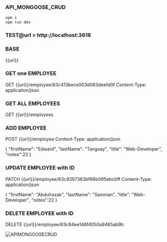 ### API_MONGOOSE_CRUD

```
npm i 
npm run dev
```

### TEST@url = http://localhost:3618

### BASE
{{url}}


### GET one EMPLOYEE
GET {{url}}/employee/63c413bece003d083deefd0f
Content-Type: application/json

### GET ALL EMPLOYEES
GET {{url}}/employees

### ADD EMPLOYEE  
POST {{url}}/employee
Content-Type: application/json

 {
    "firstName": "Edward",
    "lastName": "Tanguay",
    "title": "Web-Developer",
    "notes":22
  }

 

### UPDATE EMPLOYEE with ID
PATCH {{url}}/employee/63c9367383bf66b095ebcbff
Content-Type: application/json

 {
    "firstName": "Abdulrazak",
    "lastName": "Samman",
    "title": "Web-Developer",
    "notes":22
  }
 


### DELETE EMPLOYEE with ID
DELETE {{url}}/employee/63c84ee146f4050a9465ab9b

 
 ![APIMONGOOSECRUD](https://user-images.githubusercontent.com/97021586/219962420-8c3c112d-b187-429b-9529-e4fe3693bf89.gif)

